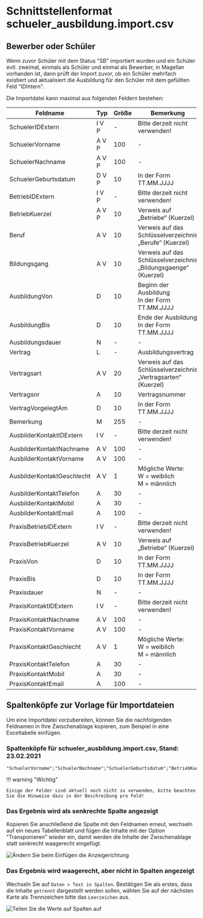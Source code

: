 # Schnittstellenformat schueler_ausbildung.import.csv

## Bewerber oder Schüler

Wenn zuvor Schüler mit dem Status "SB" importiert wurden und ein Schüler evtl. zweimal, einmals als
Schüler und einmal als Bewerber, in Magellan vorhanden ist, dann prüft der Import zuvor,
ob ein Schüler mehrfach existiert und aktualisiert die Ausbildung für den Schüler mit dem
gefüllten Feld "IDIntern".

Die Importdatei kann maximal aus folgenden Feldern bestehen:

Feldname                   | Typ   | Größe | Bemerkung
-------------------------- | ----- | ----- | ---------
SchuelerIDExtern           | I V P | -     | Bitte derzeit nicht verwenden!
SchuelerVorname            | A V P | 100    | -
SchuelerNachname           | A V P | 100    | -
SchuelerGeburtsdatum       | D V P | 10    | In der Form TT.MM.JJJJ
BetriebIDExtern            | I V P | -     | Bitte derzeit nicht verwenden!
BetriebKuerzel             | A V P | 10    | Verweis auf „Betriebe“ (Kuerzel)
Beruf                      | A V   | 10    | Verweis auf das Schlüsselverzeichnis „Berufe“ (Kuerzel)
Bildungsgang               | A V   | 10    | Verweis auf das Schlüsselverzeichnis „Bildungsgaenge“ (Kuerzel)
AusbildungVon              | D     | 10    | Beginn der Ausbildung <br/>In der Form TT.MM.JJJJ
AusbildungBis              | D     | 10    | Ende der Ausbildung<br/>In der Form TT.MM.JJJJ
Ausbildungsdauer           | N     | -     | -
Vertrag                    | L     | -     | Ausbildungsvertrag
Vertragsart                | A V   | 20    | Verweis auf das Schlüsselverzeichnis „Vertragsarten“ (Kuerzel)
Vertragsnr                 | A     | 10    | Vertragsnummer
VertragVorgelegtAm         | D     | 10    | In der Form TT.MM.JJJJ
Bemerkung                  | M     | 255   | -
AusbilderKontaktIDExtern   | I V   | -     | Bitte derzeit nicht verwenden!
AusbilderKontaktNachname   | A V   | 100    | -
AusbilderKontaktVorname    | A V   | 100    | -
AusbilderKontaktGeschlecht | A V   | 1     | Mögliche Werte:<br/>W = weiblich<br/>M = männlich
AusbilderKontaktTelefon    | A     | 30    | -
AusbilderKontaktMobil      | A     | 30    | -
AusbilderKontaktEmail      | A     | 100   | -
PraxisBetriebIDExtern      | I V   | -     | Bitte derzeit nicht verwenden!
PraxisBetriebKuerzel       | A V   | 10    | Verweis auf „Betriebe“ (Kuerzel)
PraxisVon                  | D     | 10    | In der Form TT.MM.JJJJ
PraxisBis                  | D     | 10    | In der Form TT.MM.JJJJ
Praxisdauer                | N     | -     | -  
PraxisKontaktIDExtern      | I V   | -     | Bitte derzeit nicht verwenden!
PraxisKontaktNachname      | A V   | 100    | -
PraxisKontaktVorname       | A V   | 100    | -
PraxisKontaktGeschlecht    | A V   | 1     | Mögliche Werte:<br/>W = weiblich<br/>M = männlich
PraxisKontaktTelefon       | A     | 30    | -
PraxisKontaktMobil         | A     | 30    | -
PraxisKontaktEmail         | A     | 100   | -

## Spaltenköpfe zur Vorlage für Importdateien

Um eine Importdatei vorzubereiten, können Sie die nachfolgenden Feldnamen in Ihre Zwischenablage kopieren, zum Beispiel in eine Exceltabelle einfügen.

### Spaltenköpfe für schueler_ausbildung.import.csv, Stand: 23.02.2021

```
"SchuelerVorname";"SchuelerNachname";"SchuelerGeburtsdatum";"BetriebKuerzel";"Beruf";"Bildungsgang";"AusbildungVon";"AusbildungBis";"Ausbildungsdauer";"Vertrag";"Vertragsart";"Vertragsnr";"VertragVorgelegtAm";"Bemerkung";"AusbilderKontaktNachname";"AusbilderKontaktVorname";"AusbilderKontaktGeschlecht";"AusbilderKontaktTelefon";"AusbilderKontaktMobil";"AusbilderKontaktEmail";"";"PraxisBetriebKuerzel";"PraxisVon";"PraxisBis";"Praxisdauer";"PraxisKontaktNachname";"PraxisKontaktVorname";"PraxisKontaktGeschlecht";"PraxisKontaktTelefon";"PraxisKontaktMobil";"PraxisKontaktEmail"
```

!!! warning "Wichtig"

    Einige der Felder sind aktuell noch nicht zu verwenden, bitte beachten Sie die Hinweise dazu in der Beschreibung pro Feld!

### Das Ergebnis wird als senkrechte Spalte angezeigt

Kopieren Sie anschließend die Spalte mit den Feldnamen erneut, wechseln auf ein neues Tabellenblatt und fügen die Inhalte mit der Option "Transponieren" wieder ein, damit werden die Inhalte der Zwischenablage statt senkrecht waagerecht eingefügt.

![Ändern Sie beim Einfügen die Anzeigerichtung](/assets/images/importe/magimp-8.png)

### Das Ergebnis wird waagerecht, aber nicht in Spalten angezeigt

Wechseln Sie auf `Daten > Text in Spalten`. Bestätigen Sie als erstes, dass die Inhalte `getrennt` dargestellt werden sollen, wählen Sie auf der nächsten Karte als Trennzeichen bitte das ``Leerzeichen`` aus.

![Teilen Sie die Werte auf Spalten auf](/assets/images/importe/magimp-9.png)
